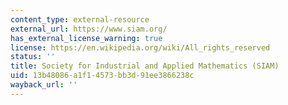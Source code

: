 ```yaml
---
content_type: external-resource
external_url: https://www.siam.org/
has_external_license_warning: true
license: https://en.wikipedia.org/wiki/All_rights_reserved
status: ''
title: Society for Industrial and Applied Mathematics (SIAM)
uid: 13b48086-a1f1-4573-bb3d-91ee3866238c
wayback_url: ''
---
```

